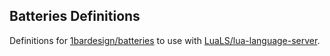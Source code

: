 ## Batteries Definitions

Definitions for [1bardesign/batteries](https://github.com/1bardesign/batteries) to use with [LuaLS/lua-language-server](https://github.com/LuaLS/lua-language-server).
